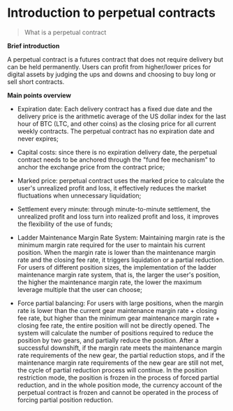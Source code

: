 # Introduction to perpetual contracts
> What is a perpetual contract

**Brief introduction**

A perpetual contract is a futures contract that does not require delivery but can be held permanently. Users can profit from higher/lower prices for digital assets by judging the ups and downs and choosing to buy long or sell short contracts.

**Main points overview**

- Expiration date: Each delivery contract has a fixed due date and the delivery price is the arithmetic average of the US dollar index for the last hour of BTC (LTC, and other coins) as the closing price for all current weekly contracts. The perpetual contract has no expiration date and never expires;


- Capital costs: since there is no expiration delivery date, the perpetual contract needs to be anchored through the "fund fee mechanism" to anchor the exchange price from the contract price;


- Marked price: perpetual contract uses the marked price to calculate the user's unrealized profit and loss, it effectively reduces the market fluctuations when unnecessary liquidation;


- Settlement every minute: through minute-to-minute settlement, the unrealized profit and loss turn into realized profit and loss, it improves the flexibility of the use of funds;


- Ladder Maintenance Margin Rate System: Maintaining margin rate is the minimum margin rate required for the user to maintain his current position. When the margin rate is lower than the maintenance margin rate and the closing fee rate, it triggers liquidation or a partial reduction. For users of different position sizes, the implementation of the ladder maintenance margin rate system, that is, the larger the user's position, the higher the maintenance margin rate, the lower the maximum leverage multiple that the user can choose;


- Force partial balancing: For users with large positions, when the margin rate is lower than the current gear maintenance margin rate + closing fee rate, but higher than the minimum gear maintenance margin rate + closing fee rate, the entire position will not be directly opened. The system will calculate the number of positions required to reduce the position by two gears, and partially reduce the position. After a successful downshift, if the margin rate meets the maintenance margin rate requirements of the new gear, the partial reduction stops, and if the maintenance margin rate requirements of the new gear are still not met, the cycle of partial reduction process will continue. In the position restriction mode, the position is frozen in the process of forced partial reduction, and in the whole position mode, the currency account of the perpetual contract is frozen and cannot be operated in the process of forcing partial position reduction.